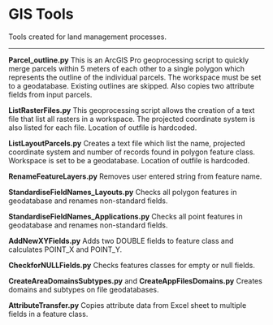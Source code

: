 # GIS Tools
Tools created for land management processes. 

***

**Parcel_outline.py**
This is an ArcGIS Pro geoprocessing script to quickly merge parcels within 5 meters of each other to a single polygon which represents the outline of the individual parcels. The workspace must be set to a geodatabase. Existing outlines are skipped. Also copies two attribute fields from input parcels. 

**ListRasterFiles.py**
This geoprocessing script allows the creation of a text file that list all rasters in a workspace. The projected coordinate system is also listed for each file. Location of outfile is hardcoded.

**ListLayoutParcels.py**
Creates a text file which list the name, projected coordinate system and number of records found in polygon feature class. Workspace is set to be a geodatabase. Location of outfile is hardcoded.

**RenameFeatureLayers.py** Removes user entered string from feature name.

**StandardiseFieldNames_Layouts.py**
Checks all polygon features in geodatabase and renames non-standard fields.

**StandardiseFieldNames_Applications.py**
Checks all point features in geodatabase and renames non-standard fields.

**AddNewXYFields.py**
Adds two DOUBLE fields to feature class and calculates POINT_X and POINT_Y.

**CheckforNULLFields.py**
Checks features classes for empty or null fields. 

**CreateAreaDomainsSubtypes.py** and **CreateAppFilesDomains.py**
Creates domains and subtypes on file geodatabases.

**AttributeTransfer.py**
Copies attribute data from Excel sheet to multiple fields in a feature class.


